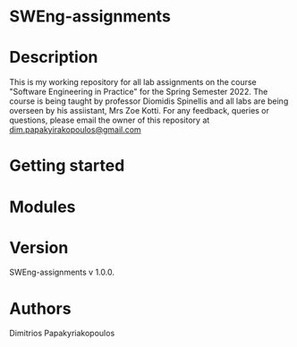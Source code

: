 # SWEng-assignments

# Description

This is my working repository for all lab assignments on the course "Software Engineering in Practice" for the Spring Semester 2022. The course is being taught by professor Diomidis Spinellis and all labs are being overseen by his assiistant, Mrs Zoe Kotti. For any feedback, queries or questions, please email the owner of this repository at dim.papakyirakopoulos@gmail.com


# Getting started


# Modules


# Version

SWEng-assignments v 1.0.0.


# Authors

Dimitrios Papakyriakopoulos
